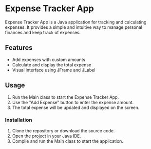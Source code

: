 # Expense Tracker App

Expense Tracker App is a Java application for tracking and calculating expenses. It provides a simple and intuitive way to manage personal finances and keep track of expenses.

## Features

- Add expenses with custom amounts
- Calculate and display the total expense
- Visual interface using JFrame and JLabel

## Usage

1. Run the Main class to start the Expense Tracker App.
2. Use the "Add Expense" button to enter the expense amount.
3. The total expense will be updated and displayed on the screen.

### Installation

1. Clone the repository or download the source code.
2. Open the project in your Java IDE.
3. Compile and run the Main class to start the application.
